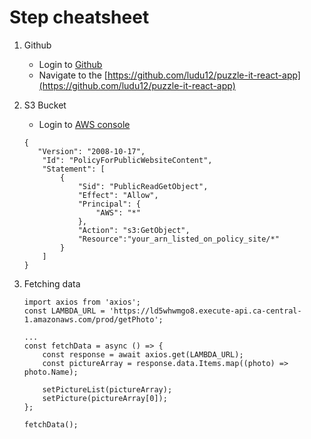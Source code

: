 # Step cheatsheet

1. Github
    - Login to [Github](https://github.com/login)
    - Navigate to the [https://github.com/ludu12/puzzle-it-react-app](https://github.com/ludu12/puzzle-it-react-app)

2. S3 Bucket 
    - Login to [AWS console](https://aws.amazon.com/console/)
    ```
    {
       "Version": "2008-10-17",
        "Id": "PolicyForPublicWebsiteContent",
        "Statement": [
            {
                "Sid": "PublicReadGetObject",
                "Effect": "Allow",
                "Principal": {
                    "AWS": "*"
                },
                "Action": "s3:GetObject",
                "Resource":"your_arn_listed_on_policy_site/*"
            }
        ]
    }
    ```

3. Fetching data  
    ```
    import axios from 'axios';
    const LAMBDA_URL = 'https://ld5whwmgo8.execute-api.ca-central-1.amazonaws.com/prod/getPhoto';

    ...
    const fetchData = async () => {
        const response = await axios.get(LAMBDA_URL);
        const pictureArray = response.data.Items.map((photo) => photo.Name);

        setPictureList(pictureArray);
        setPicture(pictureArray[0]);
    };

    fetchData();
    ```
